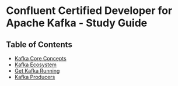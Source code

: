 # Confluent Certified Developer for Apache Kafka - Study Guide

## Table of Contents
- [Kafka Core Concepts](CoreConcepts.md)
- [Kafka Ecosystem](KafkaEcosystem.md)
- [Get Kafka Running](GetKafkaRunning.md)
- [Kafka Producers](KafkaProducers.md)
